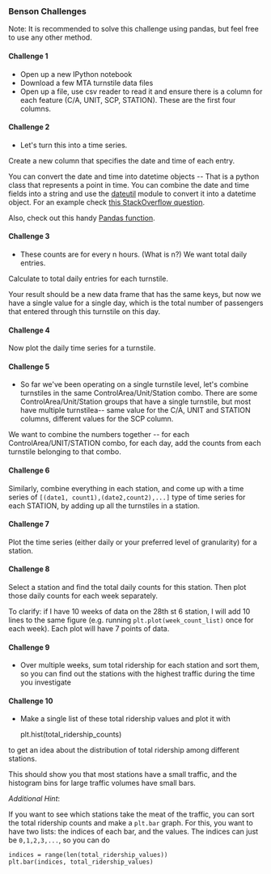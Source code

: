 ### Benson Challenges

Note: It is recommended to solve this challenge using pandas, but feel free to use any other method.


#### Challenge 1   
  
- Open up a new IPython notebook
- Download a few MTA turnstile data files
- Open up a file, use csv reader to read it and ensure there is a column for each feature (C/A, UNIT, SCP, STATION). These are the first four columns.


#### Challenge 2

- Let's turn this into a time series.

Create a new column that specifies the date and time of each entry.

You can convert the date and time into datetime objects
-- That is a python class that represents a point in time. You can
combine the date and time fields into a string and use the
[dateutil](https://labix.org/python-dateutil) module to convert it
into a datetime object. For an example check
[this StackOverflow question](http://stackoverflow.com/questions/23385003/attributeerror-when-using-import-dateutil-and-dateutil-parser-parse-but-no).

Also, check out this handy [Pandas function](https://pandas.pydata.org/pandas-docs/stable/generated/pandas.to_datetime.html).



#### Challenge 3

- These counts are for every n hours. (What is n?) We want total daily
  entries.
  
Calculate to total daily entries for each turnstile.

Your result should be a new data frame that has the same keys, but now we have a single
value for a single day, which is the total number of passengers that
entered through this turnstile on this day.


#### Challenge 4

Now plot the daily time series for a turnstile.


#### Challenge 5

- So far we've been operating on a single turnstile level, let's
  combine turnstiles in the same ControlArea/Unit/Station combo. There
  are some ControlArea/Unit/Station groups that have a single
  turnstile, but most have multiple turnstilea-- same value for the
  C/A, UNIT and STATION columns, different values for the SCP column.

We want to combine the numbers together -- for each
ControlArea/UNIT/STATION combo, for each day, add the counts from each
turnstile belonging to that combo.


#### Challenge 6

Similarly, combine everything in each station, and come up with a time
series of `[(date1, count1),(date2,count2),...]` type of time series
for each STATION, by adding up all the turnstiles in a station.


#### Challenge 7

Plot the time series (either daily or your preferred level of granularity) for a station.


#### Challenge 8

Select a station and find the total daily counts for this station. Then plot those daily counts for each week separately.

To clarify: if I have 10 weeks of data on the 28th st 6 station, I will add 10 lines to the same figure (e.g. running `plt.plot(week_count_list)` once for each week). Each plot will have 7 points of data.


#### Challenge 9

- Over multiple weeks, sum total ridership for each station and sort
  them, so you can find out the stations with the highest traffic
  during the time you investigate


#### Challenge 10

- Make a single list of these total ridership values and plot it with

    plt.hist(total_ridership_counts)

to get an idea about the distribution of total ridership among
different stations.

This should show you that most stations have a small traffic, and the
histogram bins for large traffic volumes have small bars.

*Additional Hint*:

If you want to see which stations take the meat of the traffic, you
can sort the total ridership counts and make a `plt.bar` graph. For
this, you want to have two lists: the indices of each bar, and the
values. The indices can just be `0,1,2,3,...`, so you can do

    indices = range(len(total_ridership_values))
    plt.bar(indices, total_ridership_values)
